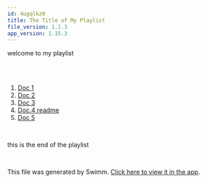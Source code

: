```yaml
---
id: 4ugqlkz0
title: The Title of My Playlist
file_version: 1.1.3
app_version: 1.15.3
---
```


<!-- Intro - Do not remove this comment -->
welcome to my playlist

<br/>

<br/>

<!-- Steps - Do not remove this comment -->
1. [Doc 1](doc-1.y98xoytr.sw.md)
2. [Doc 2](doc-2.ufg2xzd4.sw.md)
3. [Doc 3](doc-3.tngjmzcv.sw.md)
4. [Doc.4 readme](README.md)
5. [Doc 5](doc-5.3rgf02r8.sw.md)


<br/>

<!-- Summary - Do not remove this comment -->
this is the end of the playlist

<br/>

This file was generated by Swimm. [Click here to view it in the app](https://swimm-web-app.web.app/repos/Z2l0aHViJTNBJTNBZWNvbW0lM0ElM0Ftb3NoaWtzd2ltbQ==/playlists/4ugqlkz0).
